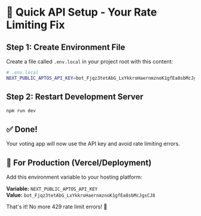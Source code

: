 # 🚀 Quick API Setup - Your Rate Limiting Fix

## Step 1: Create Environment File

Create a file called `.env.local` in your project root with this content:

```bash
# .env.local
NEXT_PUBLIC_APTOS_API_KEY=bot_Fjqz3tetAbG_LxYkkroHaernmznoK1gfEa8sbMcJgsCJ8
```

## Step 2: Restart Development Server

```bash
npm run dev
```

## ✅ Done! 

Your voting app will now use the API key and avoid rate limiting errors.

## 🚀 For Production (Vercel/Deployment)

Add this environment variable to your hosting platform:

**Variable:** `NEXT_PUBLIC_APTOS_API_KEY`  
**Value:** `bot_Fjqz3tetAbG_LxYkkroHaernmznoK1gfEa8sbMcJgsCJ8`

That's it! No more 429 rate limit errors! 🎉